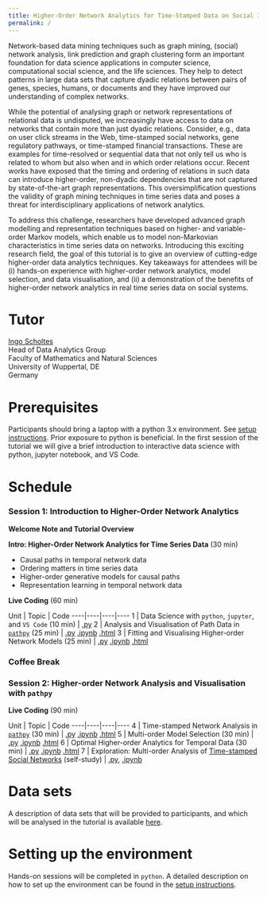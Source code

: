 ```yaml
---
title: Higher-Order Network Analytics for Time-Stamped Data on Social Interactions
permalink: /
---
```


Network-based data mining techniques such as graph mining, (social) network analysis, link prediction and graph clustering form an important foundation for data science applications in computer science, computational social science, and the life sciences. They help to detect patterns in large data sets that capture dyadic relations between pairs of genes, species, humans, or documents and they have improved our understanding of complex networks.

While the potential of analysing graph or network representations of relational data is undisputed, we increasingly have access to data on networks that contain more than just dyadic relations. Consider, e.g., data on user click streams in the Web, time-stamped social networks, gene regulatory pathways, or time-stamped financial transactions. These are examples for time-resolved or sequential data that not only tell us who is related to whom but also when and in which order relations occur. Recent works have exposed that the timing and ordering of relations in such data can introduce higher-order, non-dyadic dependencies that are not captured by state-of-the-art graph representations. This oversimplification questions the validity of graph mining techniques in time series data and poses a threat for interdisciplinary applications of network analytics.


To address this challenge, researchers have developed advanced graph modelling and representation techniques based on higher- and variable-order Markov models, which enable us to model non-Markovian characteristics in time series data on networks. Introducing this exciting research field, the goal of this tutorial is to give an overview of cutting-edge higher-order data analytics techniques. Key takeaways for attendees will be (i) hands-on experience with higher-order network analytics, model selection, and data visualisation, and (ii) a demonstration of the benefits of higher-order network analytics in real time series data on social systems.

# Tutor

[Ingo Scholtes](http://www.ingoscholtes.net)  
Head of Data Analytics Group  
Faculty of Mathematics and Natural Sciences  
University of Wuppertal, DE  
Germany  

# Prerequisites

Participants should bring a laptop with a python 3.x environment. See [setup instructions](/eurocss2019-tutorial/setup). Prior exposure to python is beneficial. In the first session of the tutorial we will give a brief introduction to interactive data science with python, jupyter notebook, and VS Code.

# Schedule

### Session 1: Introduction to Higher-Order Network Analytics

**Welcome Note and Tutorial Overview**

**Intro: Higher-Order Network Analytics for Time Series Data** (30 min)
- Causal paths in temporal network data
- Ordering matters in time series data
- Higher-order generative models for causal paths
- Representation learning in temporal network data

**Live Coding** (60 min)

Unit | Topic | Code
----|----|----|----
1 | Data Science with `python`, `jupyter`, and `VS Code` (10 min) | [.py](https://github.com/IngoScholtes/eurocss2019-tutorial/blob/master/code/1_vscode_jupyter.py)
2 | Analysis and Visualisation of Path Data in [`pathpy`](http://www.pathpy.net) (25 min) | [.py](https://github.com/IngoScholtes/eurocss2019-tutorial/blob/master/code/2_pathpy.py) [.ipynb](https://github.com/IngoScholtes/eurocss2019-tutorial/blob/master/code/2_pathpy.ipynb) [.html](https://htmlpreview.github.io/?https://github.com/IngoScholtes/eurocss2019-tutorial/blob/master/docs/2_pathpy.html)
3 | Fitting and Visualising Higher-order Network Models (25 min) | [.py](https://github.com/IngoScholtes/eurocss2019-tutorial/blob/master/code/3_higher_order.py) [.ipynb](https://github.com/IngoScholtes/eurocss2019-tutorial/blob/master/code/3_higher_order.ipynb) [.html](https://htmlpreview.github.io/?https://github.com/IngoScholtes/eurocss2019-tutorial/blob/master/docs/3_higher_order.html)

### Coffee Break

### Session 2: Higher-order Network Analysis and Visualisation with `pathpy`

**Live Coding** (90 min)

Unit | Topic | Code
----|----|----|----
4 | Time-stamped Network Analysis in [`pathpy`](http://www.pathpy.net) (30 min) | [.py](https://github.com/IngoScholtes/eurocss2019-tutorial/blob/master/code/4_temporal_networks.py) [.ipynb](https://github.com/IngoScholtes/eurocss2019-tutorial/blob/master/code/4_temporal_networks.ipynb) [.html](https://htmlpreview.github.io/?https://github.com/IngoScholtes/eurocss2019-tutorial/blob/master/docs/4_temporal_networks.html)
5 | Multi-order Model Selection (30 min) | [.py](https://github.com/IngoScholtes/eurocss2019-tutorial/blob/master/code/5_multi_order.py) [.ipynb](https://github.com/IngoScholtes/eurocss2019-tutorial/blob/master/code/5_multi_order.ipynb) [.html](https://htmlpreview.github.io/?https://github.com/IngoScholtes/eurocss2019-tutorial/blob/master/docs/5_multi_order.html)
6 | Optimal Higher-order Analytics for Temporal Data (30 min) | [.py](https://github.com/IngoScholtes/eurocss2019-tutorial/blob/master/code/6_optimal_analysis.py) [.ipynb](https://github.com/IngoScholtes/eurocss2019-tutorial/blob/master/code/6_optimal_analysis.ipynb) [.html](https://htmlpreview.github.io/?https://github.com/IngoScholtes/eurocss2019-tutorial/blob/master/docs/6_optimal_analysis.html)
7 | Exploration: Multi-order Analysis of [Time-stamped Social Networks](https://github.com/IngoScholtes/eurocss2019-tutorial/tree/master/data) (self-study) | [.py](https://github.com/IngoScholtes/eurocss2019-tutorial/blob/master/code/7_exploration.py),  [.ipynb](https://github.com/IngoScholtes/eurocss2019-tutorial/blob/master/code/7_exploration.ipynb)

# Data sets

A description of data sets that will be provided to participants, and which will be analysed in the tutorial is available [here](https://github.com/IngoScholtes/eurocss2019-tutorial/tree/master/data).

# Setting up the environment

Hands-on sessions will be completed in `python`. A detailed description on how to set up the environment can be found in the [setup instructions](/eurocss2019-tutorial/setup).
